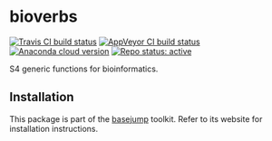# bioverbs

[![Travis CI build status](https://travis-ci.com/acidgenomics/bioverbs.svg?branch=master)](https://travis-ci.com/acidgenomics/bioverbs)
[![AppVeyor CI build status](https://ci.appveyor.com/api/projects/status/0m28wwtjnbib03jc/branch/master?svg=true)](https://ci.appveyor.com/project/mjsteinbaugh/bioverbs/branch/master)
[![Anaconda cloud version](https://anaconda.org/bioconda/r-bioverbs/badges/version.svg)](https://anaconda.org/bioconda/r-bioverbs)
[![Repo status: active](https://www.repostatus.org/badges/latest/active.svg)](https://www.repostatus.org/#active)

S4 generic functions for bioinformatics.

## Installation

This package is part of the [basejump][] toolkit. Refer to its website for installation instructions.

[basejump]: https://basejump.acidgenomics.com/
